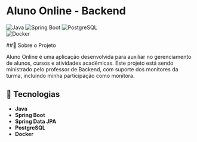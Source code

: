# Aluno Online - Backend

![Java](https://img.shields.io/badge/Java-21-orange?style=for-the-badge&logo=openjdk)
![Spring Boot](https://img.shields.io/badge/Spring%20Boot-3.1.2-success?style=for-the-badge&logo=springboot)
![PostgreSQL](https://img.shields.io/badge/PostgreSQL-316192?style=for-the-badge&logo=postgresql&logoColor=white)  
![Docker](https://img.shields.io/badge/Docker-2496ED?style=for-the-badge&logo=docker&logoColor=white)  

##📌 Sobre o Projeto

Aluno Online é uma aplicação desenvolvida para auxiliar no gerenciamento de alunos, cursos e atividades acadêmicas.
Este projeto está sendo ministrado pelo professor de Backend, com suporte dos monitores da turma, incluindo minha participação como monitora.

## 🚀 Tecnologias  

- **Java**  
- **Spring Boot**  
- **Spring Data JPA**  
- **PostgreSQL**  
- **Docker**   
